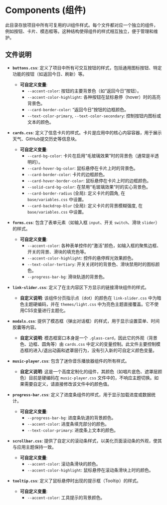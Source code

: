 # Components (组件)

此目录存放项目中所有可复用的UI组件样式。每个文件都对应一个独立的组件，例如按钮、卡片、模态框等。这种结构使得组件的样式相互独立，便于管理和维护。

## 文件说明

-   **`buttons.css`**: 定义了项目中所有可交互按钮的样式，包括通用图标按钮、特定功能的按钮（如返回今日、刷新）等。

    -   **可自定义变量**:
        -   `--accent-color`: 按钮的主要背景色（如“返回今日”按钮）。
        -   `--accent-color-highlight`: 各种按钮在鼠标悬停（hover）时的高亮背景色。
        -   `--card-border-color`: “返回今日”按钮的边框颜色。
        -   `--text-color-primary`, `--text-color-secondary`: 控制按钮内图标或文本的颜色。

-   **`cards.css`**: 定义了信息卡片的样式。卡片是应用中的核心内容容器，用于展示天气、GitHub提交历史等信息块。

    -   **可自定义变量**:
        -   `--card-bg-color`: 卡片在启用“毛玻璃效果”时的背景色（通常是半透明的）。
        -   `--card-hover-bg-color`: 鼠标悬停在卡片上时的背景色。
        -   `--card-border-color`: 卡片的边框颜色。
        -   `--card-hover-border-color`: 鼠标悬停在卡片上时的边框颜色。
        -   `--solid-card-bg-color`: 在禁用“毛玻璃效果”时的实心背景色。
        -   `--card-border-radius` (全局): 定义卡片的圆角, 在 `base/variables.css` 中设置。
        -   `--card-backdrop-blur` (全局): 定义卡片的背景模糊强度, 在 `base/variables.css` 中设置。

-   **`forms.css`**: 包含了表单元素（如输入框 `input`、开关 `switch`、滑块 `slider`）的样式。

    -   **可自定义变量**:
        -   `--accent-color`: 各种表单控件的“激活”颜色，如输入框的聚焦边框、开关的背景、滑块的填充色等。
        -   `--accent-color-highlight`: 控件的悬停辉光效果颜色。
        -   `--text-color-tertiary`: 开关关闭时的背景色、滑块禁用时的图标颜色。
        -   `--progress-bar-bg`: 滑块轨道的背景色。

-   **`link-slider.css`**: 定义了在主内容区下方显示的链接滑块组件的样式。

    -   **自定义说明**: 该组件分页指示点（dot）的颜色在 `link-slider.css` 中为暗色主题硬编码，并在 `themes/light.css` 中为亮色主题直接覆盖。它不使用CSS变量进行主题化。

-   **`modals.css`**: 提供了模态框（弹出对话框）的样式，用于显示设置菜单、时间胶囊等内容。

    -   **自定义说明**: 模态框窗口本身是一个 `.glass-card`，因此它的外观（背景色、边框、圆角等）由 `cards.css` 中定义的变量控制。此文件主要控制模态框的进入/退出动画和遮罩层行为，没有引入新的可自定义颜色变量。

-   **`music-player.css`**: 包含了迷你音乐播放器组件的所有样式。

    -   **自定义说明**: 这是一个高度定制化的组件，其颜色（如唱片底色、遮罩层颜色）目前是硬编码在 `music-player.css` 文件中的，不响应主题切换。如果需要自定义，请直接修改该文件中的颜色值。

-   **`progress-bar.css`**: 定义了进度条组件的样式，用于显示加载进度或数据统计。

    -   **可自定义变量**:
        -   `--progress-bar-bg`: 进度条轨道的背景颜色。
        -   `--accent-color`: 进度条填充部分的颜色。
        -   `--text-color-primary`: 进度条上文本的颜色。

-   **`scrollbar.css`**: 提供了自定义的滚动条样式，以美化页面滚动条的外观，使其与应用主题保持一致。

    -   **可自定义变量**:
        -   `--accent-color`: 滚动条滑块的颜色。
        -   `--accent-color-highlight`: 鼠标悬停在滚动条滑块上时的颜色。

-   **`tooltip.css`**: 定义了鼠标悬停时出现的提示框（Tooltip）的样式。

    -   **可自定义变量**:
        -   `--accent-color`: 工具提示的背景颜色。
